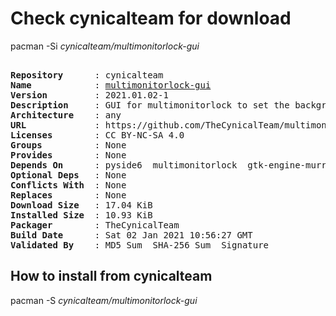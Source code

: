 # Check cynicalteam for download

pacman -Si *cynicalteam/multimonitorlock-gui*

<div class="highlight"><pre class="highlight"><text>
<b>Repository</b>      : cynicalteam
<b>Name</b>            : <a href="../../x86_64/multimonitorlock-gui-2021.01.02-1-any.pkg.tar.zst">multimonitorlock-gui</a>
<b>Version</b>         : 2021.01.02-1
<b>Description</b>     : GUI for multimonitorlock to set the background using QT6 and pyside6
<b>Architecture</b>    : any
<b>URL</b>             : https://github.com/TheCynicalTeam/multimonitorlock-gui
<b>Licenses</b>        : CC BY-NC-SA 4.0
<b>Groups</b>          : None
<b>Provides</b>        : None
<b>Depends On</b>      : pyside6  multimonitorlock  gtk-engine-murrine
<b>Optional Deps</b>   : None
<b>Conflicts With</b>  : None
<b>Replaces</b>        : None
<b>Download Size</b>   : 17.04 KiB
<b>Installed Size</b>  : 10.93 KiB
<b>Packager</b>        : TheCynicalTeam <wayne6324@gmail.com>
<b>Build Date</b>      : Sat 02 Jan 2021 10:56:27 GMT
<b>Validated By</b>    : MD5 Sum  SHA-256 Sum  Signature
</text></pre></div>

## How to install from cynicalteam

pacman -S *cynicalteam/multimonitorlock-gui*
